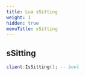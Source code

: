 ```yaml
---
title: Lua sSitting
weight: 1
hidden: true
menuTitle: sSitting
---
```

## sSitting
```lua
client:IsSitting(); -- bool
```